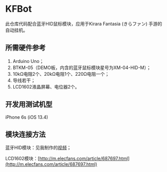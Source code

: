 # KFBot

此仓库代码配合蓝牙HID鼠标模块，应用于Kirara Fantasia (きらファン) 手游的自动挂机。

## 所需硬件参考

1. Arduino Uno；
2. BTKM-05（DEMO板，内含的蓝牙鼠标模块星号为XM-04-HID-M）；
3. 10kΩ电阻2个、20kΩ电阻1个、220Ω电阻一个；
4. 导线若干；
5. LCD1602液晶屏幕、电位器2个。

## 开发用测试机型

iPhone 6s (iOS 13.4)

## 模块连接方法

蓝牙HID模块：见我制作的[视频](https://www.bilibili.com/video/BV1de411s7tc)；

LCD1602模块：[http://m.elecfans.com/article/687697.html](http://m.elecfans.com/article/687697.html)